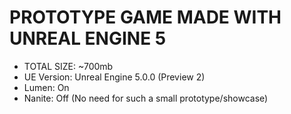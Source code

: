 # **PROTOTYPE GAME MADE WITH UNREAL ENGINE 5**

- TOTAL SIZE: ~700mb
- UE Version: Unreal Engine 5.0.0 (Preview 2)
- Lumen: On
- Nanite: Off (No need for such a small prototype/showcase)
